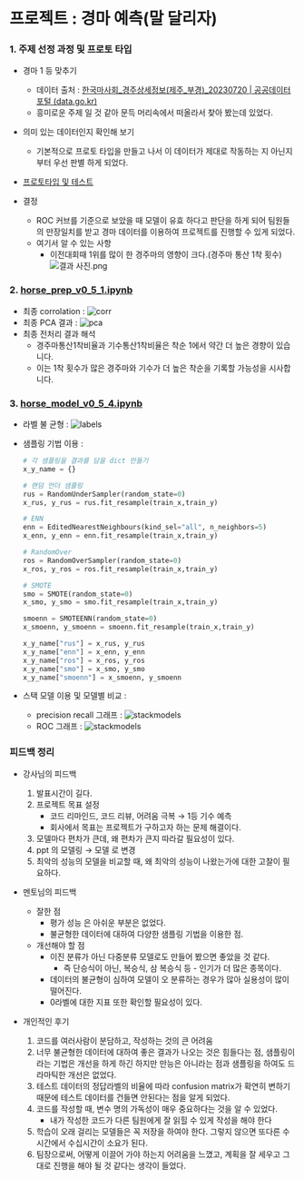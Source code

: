 # 프로젝트 : 경마 예측(말 달리자)
### 1. 주제 선정 과정 및 프로토 타입
- 경마 1 등 맞추기
    - 데이터 출처 : [한국마사회_경주상세정보(제주_부경)_20230720 | 공공데이터포털 (data.go.kr)](https://www.data.go.kr/data/15116930/fileData.do)
    - 흥미로운 주제 일 것 같아 문득 머리속에서 떠올라서 찾아 봤는데 있었다.

- 의미 있는 데이터인지 확인해 보기
    - 기본적으로 프로토 타입을 만들고 나서 이 데이터가 제대로 작동하는 지 아닌지 부터 우선 판별 하게 되었다.
- [프로토타입 및 테스트](horse_proto.ipynb)

- 결정

    - ROC 커브를 기준으로 보았을 때 모델이 유효 하다고 판단을 하게 되어 팀원들의 만장일치를 받고 경마 데이터를 이용하여 프로젝트를 진행할 수 있게 되었다.
    - 여기서 알 수 있는 사항
        - 이전대회때 1위를 많이 한 경주마의 영향이 크다.(경주마 통산 1착 횟수)
        ![결과 사진.png](pics/horse_proto.png)

### 2. [horse_prep_v0_5_1.ipynb](horse_prep_v0_5_1.ipynb)
- 최종 corrolation : ![corr](pics/prep_01.png)
- 최종 PCA 결과 : ![pca](pics/prep_02.png)
- 최종 전처리 결과 해석
    - 경주마통산1착비율과 기수통산1착비율은 착순 1에서 약간 더 높은 경향이 있습니다.
    - 이는 1착 횟수가 많은 경주마와 기수가 더 높은 착순을 기록할 가능성을 시사합니다.

### 3. [horse_model_v0_5_4.ipynb](horse_model_v0_5_4.ipynb)
- 라벨 불 균형 : ![labels](pics/model_01.png)
- 샘플링 기법 이용 : 
    ```py
    # 각 샘플링을 결과를 담을 dict 만들기
    x_y_name = {}

    # 랜덤 언더 샘플링
    rus = RandomUnderSampler(random_state=0)
    x_rus, y_rus = rus.fit_resample(train_x,train_y)

    # ENN
    enn = EditedNearestNeighbours(kind_sel="all", n_neighbors=5)
    x_enn, y_enn = enn.fit_resample(train_x,train_y)

    # RandomOver
    ros = RandomOverSampler(random_state=0)
    x_ros, y_ros = ros.fit_resample(train_x,train_y)

    # SMOTE
    smo = SMOTE(random_state=0)
    x_smo, y_smo = smo.fit_resample(train_x,train_y)

    smoenn = SMOTEENN(random_state=0)
    x_smoenn, y_smoenn = smoenn.fit_resample(train_x,train_y)

    x_y_name["rus"] = x_rus, y_rus
    x_y_name["enn"] = x_enn, y_enn
    x_y_name["ros"] = x_ros, y_ros
    x_y_name["smo"] = x_smo, y_smo
    x_y_name["smoenn"] = x_smoenn, y_smoenn
    ```

- 스택 모델 이용 및 모델별 비교 :
    - precision recall 그래프 : ![stackmodels](pics/model_02.png)
    - ROC 그래프 : ![stackmodels](pics/model_03.png)
### 피드백 정리

- 강사님의 피드백
    1. 발표시간이 길다.
    2. 프로젝트 목표 설정
        - 코드 리마인드, 코드 리뷰, 어려움 극복 → 1등 기수 예측
        - 회사에서 목표는 프로젝트가 구하고자 하는 문제 해결이다.
    3. 모델마다 편차가 큰데, 왜 편차가 큰지 따라갈 필요성이 있다.
    4. ppt 의 모델링 → 모델 로 변경
    5. 최악의 성능의 모델을 비교할 때, 왜 최악의 성능이 나왔는가에 대한 고찰이 필요하다.

- 멘토님의 피드백
    - 잘한 점
        - 평가 성능 은 아쉬운 부분은 없었다.
        - 불균형한 데이터에 대하여 다양한 샘플링 기법을 이용한 점.
    - 개선해야 할 점
        - 이진 분류가 아닌 다중분류 모델로도 만들어 봤으면 좋았을 것 같다.
            - 즉 단승식이 아닌, 복승식, 삼 복승식 등 - 인기가 더 많은 종목이다.
        - 데이터의 불균형이 심하여 모델이 오 분류하는 경우가 많아 실용성이 많이 떨어진다.
        - 0라벨에 대한 지표 또한 확인할 필요성이 있다.

- 개인적인 후기
    1. 코드를 여러사람이 분담하고, 작성하는 것의 큰 어려움
    2. 너무 불균형한 데이터에 대하여 좋은 결과가 나오는 것은 힘들다는 점, 샘플링이라는 기법은 개선을 하게 하긴 하지만 만능은 아니라는 점과 샘플링을 하여도 드라마틱한 개선은 없었다.
    3. 테스트 데이터의 정답라벨의 비율에 따라 confusion matrix가 확연히 변하기 때문에 테스트 데이터를 건들면 안된다는 점을 알게 되었다.
    4. 코드를 작성할 때, 변수 명의 가독성이 매우 중요하다는 것을 알 수 있었다.
        - 내가 작성한 코드가 다른 팀원에게 잘 읽힐 수 있게 작성을 해야 한다
    5. 학습이 오래 걸리는 모델들은 꼭 저장을 하여야 한다. 그렇지 않으면 또다른 수시간에서 수십시간이 소요가 된다.
    6. 팀장으로써, 어떻게 이끌어 가야 하는지 어려움을 느꼈고, 계획을 잘 세우고 그대로 진행을 해야 될 것 같다는 생각이 들었다.

